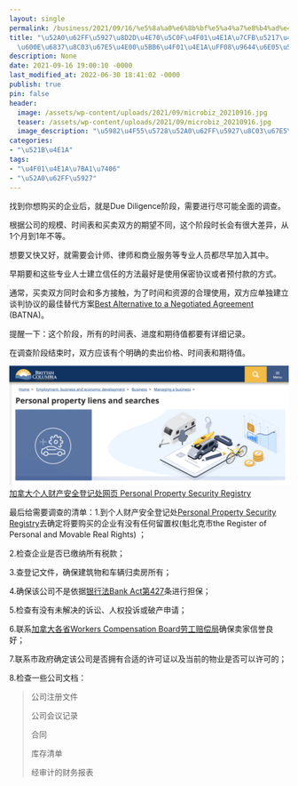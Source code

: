 ```yaml
---
layout: single
permalink: /business/2021/09/16/%e5%8a%a0%e6%8b%bf%e5%a4%a7%e8%b4%ad%e4%b9%b0%e5%b0%8f%e4%bc%81%e4%b8%9a%e7%b3%bb%e5%88%97%e4%b9%8b%e5%9b%9b%ef%bc%9a%e6%80%8e%e6%a0%b7%e8%b0%83%e6%9f%a5%e4%b8%80%e5%ae%b6%e4%bc%81%e4%b8%9a%ef%bc%88/
title: "\u52A0\u62FF\u5927\u8D2D\u4E70\u5C0F\u4F01\u4E1A\u7CFB\u5217\u4E4B\u56DB\uFF1A\
  \u600E\u6837\u8C03\u67E5\u4E00\u5BB6\u4F01\u4E1A\uFF08\u9644\u6E05\u5355\uFF09"
description: None
date: 2021-09-16 19:00:10 -0000
last_modified_at: 2022-06-30 18:41:02 -0000
publish: true
pin: false
header:
  image: /assets/wp-content/uploads/2021/09/microbiz_20210916.jpg
  teaser: /assets/wp-content/uploads/2021/09/microbiz_20210916.jpg
  image_description: "\u5982\u4F55\u5728\u52A0\u62FF\u5927\u8C03\u67E5\u4E00\u5BB6\u4F01\u4E1A\u7684"
categories:
- "\u521B\u4E1A"
tags:
- "\u4F01\u4E1A\u7BA1\u7406"
- "\u52A0\u62FF\u5927"
---
```

找到你想购买的企业后，就是Due Diligence阶段，需要进行尽可能全面的调查。

根据公司的规模、时间表和买卖双方的期望不同，这个阶段时长会有很大差异，从1个月到1年不等。

想要又快又好，就需要会计师、律师和商业服务等专业人员都尽早加入其中。

早期要和这些专业人士建立信任的方法最好是使用保密协议或者预付款的方式。

通常，买卖双方同时会和多方接触，为了时间和资源的合理使用，双方应单独建立谈判协议的最佳替代方案[Best Alternative to a Negotiated Agreement](https://corporatefinanceinstitute.com/resources/knowledge/deals/what-is-batna/) (BATNA)。

提醒一下：这个阶段，所有的时间表、进度和期待值都要有详细记录。

在调查阶段结束时，双方应该有个明确的卖出价格、时间表和期待值。

![](/assets/wp-content/uploads/2021/09/Screen-Shot-2021-09-16-at-12.01.44-PM-1024x440.png)[加拿大个人财产安全登记处网页 Personal Property Security Registry](https://www2.gov.bc.ca/gov/content/employment-business/business/managing-a-business/bc-registry-services-personal-property-registry)

最后给需要调查的清单：1.到个人财产安全登记处[Personal Property Security Registry](https://www2.gov.bc.ca/gov/content/employment-business/business/managing-a-business/bc-registry-services-personal-property-registry)去确定将要购买的企业有没有任何留置权(魁北克市the Register of Personal and Movable Real Rights) ；

2.检查企业是否已缴纳所有税款；

3.查登记文件，确保建筑物和车辆归卖房所有；

4.确保该公司不是依据[银行法Bank Act第427](https://laws-lois.justice.gc.ca/eng/regulations/SOR-92-301/FullText.html)条进行担保；

5.检查有没有未解决的诉讼、人权投诉或破产申请；

6.联系[加拿大各省Workers Compensation Board劳工赔偿局](https://www.ccohs.ca/oshanswers/information/wcb_canada.html)确保卖家信誉良好；

7.联系市政府确定该公司是否拥有合适的许可证以及当前的物业是否可以许可的；

8.检查一些公司文档：

> 公司注册文件
>
> 公司会议记录
>
> 合同
>
> 库存清单
>
> 经审计的财务报表
